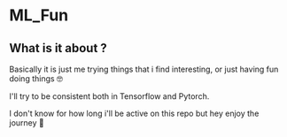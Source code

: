 # ML_Fun

## What is it about ?

Basically it is just me trying things that i find interesting, or just having fun doing things :nerd_face:

I'll try to be consistent both in Tensorflow and Pytorch.

I don't know for how long i'll be active on this repo but hey enjoy the journey :rocket: 
